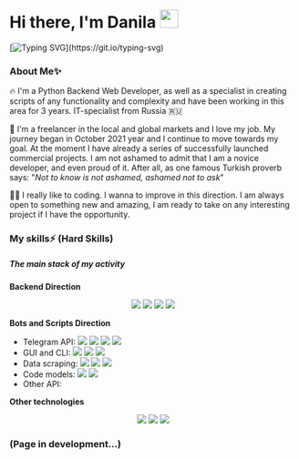 
<h1>Hi there, I'm Danila
<img src="https://github.com/blackcater/blackcater/raw/main/images/Hi.gif" height="32"/></h1>

[![Typing SVG](https://readme-typing-svg.herokuapp.com?color=f9cd62&lines=Writer?+Code+Writer?+Hmm...;Programmer.;Oh+no..+Python+Developer.;+So+far.;+There+is+no+limit+to...;+Perfection.)](https://git.io/typing-svg)

<h3>About Me✨</h3>

🔥 I'm a Python Backend Web Developer, as well as a specialist in creating scripts of any functionality and complexity and have been working in this area for 3 years.
IT-specialist from Russia 🇷🇺

💼 I'm a freelancer in the local and global markets and I love my job.  My journey began in October 2021 year and I continue to move towards my goal. At the moment I have already a series of successfully launched commercial projects. I am not ashamed to admit that I am a novice developer, and even proud of it. After all, as one famous Turkish proverb says: "*Not to know is not ashamed, ashamed not to ask*"

👨‍💻 I really like to coding. I wanna to improve in this direction. I am always open to something new and amazing, I am ready to take on any interesting project if I have the opportunity.

<h3>My skills⚡️ (Hard Skills)</h3>

<h5>The main stack of my activity</h5>

**Backend Direction**
<p align="center">
  <img src='https://img.shields.io/badge/Python-informational?style=flat&logo=Python&logoColor=white&color=9146FF'/>
  <img src='https://img.shields.io/badge/Django-informational?style=flat&logo=Django&logoColor=white&color=F59812'/>
  <img src='https://img.shields.io/badge/Flask-informational?style=flat&logo=Flask&logoColor=white&color=E95420'/>
  <img src='https://img.shields.io/badge/PostgreSQL-informational?style=flat&logo=PostgreSQL&logoColor=white&color=1793D1'/>
</p>

**Bots and Scripts Direction**
+ Telegram API: <img src='https://img.shields.io/badge/Pyrogram-informational?style=flat&logoColor=white&color=00C7B7'/> <img src='https://img.shields.io/badge/Telethon-informational?style=flat&logoColor=white&color=239120'/> <img src='https://img.shields.io/badge/Aiogram-informational?style=flat&logoColor=white&color=F7DF1E'/> <img src='https://img.shields.io/badge/Telebot-informational?style=flat&logoColor=white&color=CC6699'/>
+ GUI and CLI: <img src='https://img.shields.io/badge/PyQt5-informational?style=flat&logoColor=white&color=FA7343'/> <img src='https://img.shields.io/badge/Rich-informational?style=flat&logoColor=white&color=DC322F'/> <img src='https://img.shields.io/badge/PySimpleGUI-informational?style=flat&logoColor=white&color=2C2D72'/>
+ Data scraping: <img src='https://img.shields.io/badge/Bs4-informational?style=flat&logoColor=white&color=F6C915'/> <img src='https://img.shields.io/badge/Selenium-informational?style=flat&logoColor=white&color=0000CC'/> <img src='https://img.shields.io/badge/Scrapy-informational?style=flat&logoColor=white&color=1ED760'/>
+ Code models: <img src='https://img.shields.io/badge/Asyncio-informational?style=flat&logoColor=white&color=FEAA2D'/> <img src='https://img.shields.io/badge/Multiprocessing-informational?style=flat&logoColor=white&color=217346'/>
+ Other API: 

**Other technologies**
<p align="center">
  <img src='https://img.shields.io/badge/Docker-informational?style=flat&logo=Docker&logoColor=white&color=0081CB'/>
  <img src='https://img.shields.io/badge/Linux-informational?style=flat&logo=Linux&logoColor=white&color=07405E'/>
  <img src='https://img.shields.io/badge/Git-informational?style=flat&logo=Git&logoColor=white&color=CC2927'/>
</p>

### (Page in development...)
